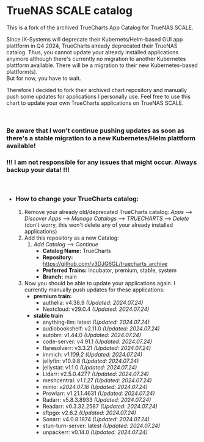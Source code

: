 # TrueNAS SCALE catalog

This is a fork of the archived TrueCharts App Catalog for TrueNAS SCALE.

Since iX-Systems will deprecate their Kubernets/Helm-based GUI app plattform in Q4 2024, TrueCharts already deprecated their TrueNAS catalog. Thus, you cannot update your already installed applications anymore although there's currently no migration to another Kubernetes plattform available. There will be a migration to their new Kubernetes-based plattform(s).  
But for now, you have to wait.

Therefore I decided to fork their archived chart repository and manually push some updates for applications I personally use. Feel free to use this chart to update your own TrueCharts applications on TrueNAS SCALE.

&nbsp;

### **Be aware that I won't continue pushing updates as soon as there's a stable migration to a new Kubernetes/Helm plattform available!**

### **!!! I am not responsible for any issues that might occur. Always backup your data! !!!**

&nbsp;

- ### How to change your TrueCharts catalog:
    
    1.  Remove your already old/deprecated TrueCharts catalog: *Apps* --> *Discover Apps* --> *Manage Catalogs* --> *TRUECHARTS* --> *Delete* (don't worry, this won't delete any of your already installed applications)
    2.  Add this repository as a new Catalog:
        1.  *Add Catalog* --> *Continue*
            - **Catalog Name:** TrueCharts
            - **Repository:** https://github.com/v3DJG6GL/truecharts_archive
            - **Preferred Trains:** incubator, premium, stable, system
            - **Branch:** main
    3.  Now you should be able to update your applications again. I currently manually push updates for these applications:
        - **premium train:**
            - authelia: v4.38.9 *(Updated: 2024.07.24)*
            - Nextcloud: v29.0.4 *(Updated: 2024.07.24)*
        - **stable train**
            - anything-llm: latest *(Updated: 2024.07.24)*
            - audiobookshelf: v2.11.0 *(Updated: 2024.07.24)*
            - autobrr: v1.44.0 *(Updated: 2024.07.24)*
            - code-server: v4.91.1 *(Updated: 2024.07.24)*
            - flaresolverr: v3.3.21 *(Updated: 2024.07.24)*
            - immich: *v1.109.2 *(Updated: 2024.07.24)**
            - jellyfin: v10.9.8 *(Updated: 2024.07.24)*
            - jellystat: v1.1.0 *(Updated: 2024.07.24)*
            - Lidarr: v2.5.0.4277 *(Updated: 2024.07.24)*
            - meshcentral: *v1.1.27 *(Updated: 2024.07.24)**
            - minio: *v2024.07.16 *(Updated: 2024.07.24)**
            - Prowlarr: v1.21.1.4631 *(Updated: 2024.07.24)*
            - Radarr: v5.8.3.8933 *(Updated: 2024.07.24)*
            - Readarr: v0.3.32.2587 *(Updated: 2024.07.24)*
            - sftpgo: v2.6.2 *(Updated: 2024.07.24)*
            - Sonarr: v4.0.8.1874 *(Updated: 2024.07.24)*
            - stun-turn-server: latest *(Updated: 2024.07.24)*
            - unpackerr: v0.14.0 *(Updated: 2024.07.24)*